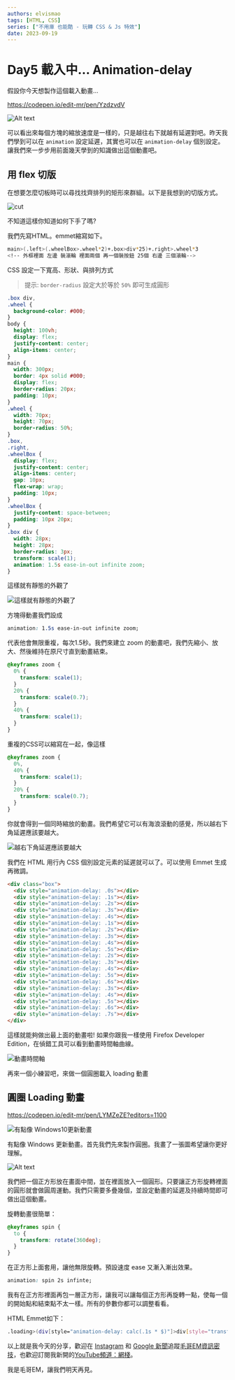 ```yaml
---
authors: elvismao
tags: [HTML, CSS]
series: ["不用庫 也能酷 - 玩轉 CSS & Js 特效"]
date: 2023-09-19
---
```


# Day5 載入中… Animation-delay

假設你今天想製作這個載入動畫…



https://codepen.io/edit-mr/pen/YzdzvdV

![Alt text](https://emtech.cc/post/2023ironman-5/loading.gif)

可以看出來每個方塊的縮放速度是一樣的，只是越往右下就越有延遲對吧。昨天我們學到可以在 `animation` 設定延遲，其實也可以在 `animation-delay` 個別設定。讓我們來一步步用前面幾天學到的知識做出這個動畫吧。

## 用 flex 切版

在想要怎麼切板時可以尋找找齊排列的矩形來群組。以下是我想到的切版方式。

![cut](https://emtech.cc/post/2023ironman-5/cut.webp)

不知道這樣你知道如何下手了嗎?

我們先寫HTML。emmet縮寫如下。

```bash
main>(.left>(.wheelBox>.wheel*2)+.box>div*25)+.right>.wheel*3
<!-- 外框裡面 左邊 裝滾輪 裡面兩個 再一個裝按鈕 25個 右邊 三個滾輪-->
```

CSS 設定一下寬高、形狀、與排列方式

> 提示: `border-radius` 設定大於等於 `50%` 即可生成圓形

```css
.box div,
.wheel {
  background-color: #000;
}
body {
  height: 100vh;
  display: flex;
  justify-content: center;
  align-items: center;
}
main {
  width: 300px;
  border: 4px solid #000;
  display: flex;
  border-radius: 20px;
  padding: 10px;
}
.wheel {
  width: 70px;
  height: 70px;
  border-radius: 50%;
}
.box,
.right,
.wheelBox {
  display: flex;
  justify-content: center;
  align-items: center;
  gap: 10px;
  flex-wrap: wrap;
  padding: 10px;
}
.wheelBox {
  justify-content: space-between;
  padding: 10px 20px;
}
.box div {
  width: 28px;
  height: 28px;
  border-radius: 3px;
  transform: scale(1);
  animation: 1.5s ease-in-out infinite zoom;
}
```

這樣就有靜態的外觀了

![這樣就有靜態的外觀了](https://emtech.cc/post/2023ironman-5/layout.webp)

方塊得動畫我們設成

```css
animation: 1.5s ease-in-out infinite zoom;
```

代表他會無限重複，每次1.5秒。我們來建立 zoom 的動畫吧，我們先縮小、放大、然後維持在原尺寸直到動畫結束。

```css
@keyframes zoom {
  0% {
    transform: scale(1);
  }
  20% {
    transform: scale(0.7);
  }
  40% {
    transform: scale(1);
  }
}
```

重複的CSS可以縮寫在一起，像這樣

```css
@keyframes zoom {
  0%,
  40% {
    transform: scale(1);
  }
  20% {
    transform: scale(0.7);
  }
}
```

你就會得到一個同時縮放的動畫。我們希望它可以有海浪滾動的感覺，所以越右下角延遲應該要越大。

![越右下角延遲應該要越大](https://emtech.cc/post/2023ironman-5/rainbow.webp)

我們在 HTML 用行內 CSS 個別設定元素的延遲就可以了。可以使用 Emmet 生成再微調。

```html
<div class="box">
  <div style="animation-delay: .0s"></div>
  <div style="animation-delay: .1s"></div>
  <div style="animation-delay: .2s"></div>
  <div style="animation-delay: .3s"></div>
  <div style="animation-delay: .4s"></div>
  <div style="animation-delay: .1s"></div>
  <div style="animation-delay: .2s"></div>
  <div style="animation-delay: .3s"></div>
  <div style="animation-delay: .4s"></div>
  <div style="animation-delay: .5s"></div>
  <div style="animation-delay: .2s"></div>
  <div style="animation-delay: .3s"></div>
  <div style="animation-delay: .4s"></div>
  <div style="animation-delay: .5s"></div>
  <div style="animation-delay: .6s"></div>
  <div style="animation-delay: .3s"></div>
  <div style="animation-delay: .4s"></div>
  <div style="animation-delay: .5s"></div>
  <div style="animation-delay: .6s"></div>
  <div style="animation-delay: .7s"></div>
</div>
```

這樣就能夠做出最上面的動畫啦! 如果你跟我一樣使用 Firefox Developer Edition，在偵錯工具可以看到動畫時間軸曲線。

![動畫時間軸](https://emtech.cc/post/2023ironman-5/f12.webp)

再來一個小練習吧，來做一個圓圈載入 loading 動畫

## 圓圈 Loading 動畫

https://codepen.io/edit-mr/pen/LYMZeZE?editors=1100

![有點像 Windows10更新動畫](https://emtech.cc/post/2023ironman-5/spin.gif)

有點像 Windows 更新動畫。首先我們先來製作圓圈。我畫了一張圖希望讓你更好理解。

![Alt text](https://emtech.cc/post/2023ironman-5/spin.webp)

我們把一個正方形放在畫面中間，並在裡面放入一個圓形。只要讓正方形旋轉裡面的圓形就會做圓周運動。我們只需要多疊幾個，並設定動畫的延遲及持續時間即可做出這個動畫。

旋轉動畫很簡單：

```css
@keyframes spin {
  to {
    transform: rotate(360deg);
  }
}
```

在正方形上面套用，讓他無限旋轉。預設速度 ease 又漸入漸出效果。

```css
animation: spin 2s infinte;
```

我有在正方形裡面再包一層正方形，讓我可以讓每個正方形再旋轉一點，使每一個的開始點和結束點不太一樣。所有的參數你都可以調整看看。

HTML Emmet如下：

```bash
.loading>(div[style="animation-delay: calc(.1s * $)"]>div[style="transform:rotate(calc(-15deg * $))"])*8
```

以上就是我今天的分享，歡迎在 [Instagram](https://www.instagram.com/emtech.cc) 和 [Google 新聞](https://news.google.com/publications/CAAqBwgKMKXLvgswsubVAw?ceid=TW:zh-Hant&oc=3)追蹤[毛哥EM資訊密技](https://emtech.cc/)，也歡迎訂閱我新開的[YouTube頻道：網棧](https://www.youtube.com/@webpallet)。

我是毛哥EM，讓我們明天再見。
